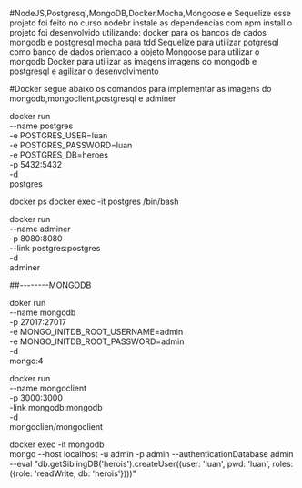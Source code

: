 #NodeJS,Postgresql,MongoDB,Docker,Mocha,Mongoose e Sequelize
esse projeto foi feito no curso nodebr
instale as dependencias com npm install
o projeto foi desenvolvido utilizando:
docker para os bancos de dados mongodb e postgresql
mocha para tdd
Sequelize para utilizar potgresql como banco de dados orientado a objeto
Mongoose para utilizar o mongodb
Docker para utilizar as imagens imagens do mongodb e postgresql e agilizar o desenvolvimento

#Docker
segue abaixo os comandos para implementar as imagens do mongodb,mongoclient,postgresql e adminer

docker run \
    --name postgres \
    -e POSTGRES_USER=luan \
    -e POSTGRES_PASSWORD=luan \
    -e POSTGRES_DB=heroes \
    -p 5432:5432 \
    -d \
    postgres

docker ps
docker exec -it postgres /bin/bash

docker run \
    --name adminer \
    -p 8080:8080 \
    --link postgres:postgres \
    -d  \
    adminer

##--------MONGODB

doker run \
    --name mongodb \
    -p 27017:27017 \
    -e MONGO_INITDB_ROOT_USERNAME=admin \
    -e MONGO_INITDB_ROOT_PASSWORD=admin \
    -d \
    mongo:4

docker run \
    --name mongoclient \
    -p 3000:3000 \
    -link mongodb:mongodb \
    -d \
    mongoclien/mongoclient

docker exec -it mongodb \
    mongo --host localhost -u admin -p admin --authenticationDatabase admin \
    --eval "db.getSiblingDB('herois').createUser((user: 'luan', pwd: 'luan', roles:({role: 'readWrite, db: 'herois'})))"